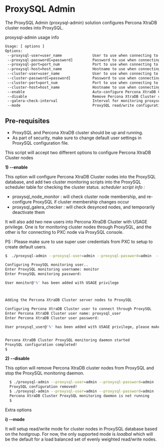 ProxySQL Admin
==============

The ProxySQL Admin (proxysql-admin) solution configures Percona XtraDB cluster nodes into ProxySQL.

proxysql-admin usage info

```bash
Usage: [ options ]
Options:
 --proxysql-user=user_name              User to use when connecting to the ProxySQL service
 --proxysql-password[=password]         Password to use when connecting to the ProxySQL service
 --proxysql-port=port_num               Port to use when connecting to the ProxySQL service
 --proxysql-host=host_name              Hostname to use when connecting to the ProxySQL service
 --cluster-user=user_name               User to use when connecting to the Percona XTraDB Cluster node
 --cluster-password[=password]          Password to use when connecting to the Percona XTraDB Cluster node
 --cluster-port=port_num                Port to use when connecting to the Percona XTraDB Cluster node
 --cluster-host=host_name               Hostname to use when connecting to the Percona XTraDB Cluster node
 --enable                               Auto-configure Percona XtraDB Cluster nodes into ProxySQL
 --disable                              Remove Percona XtraDB Cluster configurations from ProxySQL
 --galera-check-interval                Interval for monitoring proxysql_galera_checker script(in milliseconds)
 --mode                                 ProxySQL read/write configuration mode, currently it only support 'loadbal' mode
```
Pre-requisites 
--------------
* ProxySQL and Percona XtraDB cluster should be up and running.
* As part of security, make sure to change default user settings in ProxySQL configuration file.

This script will accept two different options to configure Percona XtraDB Cluster nodes

  __1) --enable__

  This option will configure Percona XtraDB Cluster nodes into the ProxySQL database, and add two cluster monitoring scripts into the ProxySQL scheduler table for checking the cluster status.
  _scheduler script info :_
  * proxysql_node_monitor : will check cluster node membership, and re-configure ProxySQL if cluster membership changes occur
  * proxysql_galera_checker : will check desynced nodes, and temporarily deactivate them

  It will also add two new users into Percona XtraDB Cluster with USAGE privilege. One is for monitoring cluster nodes through ProxySQL, and the other is for connecting to PXC node via ProxySQL console.

  PS : Please make sure to use super user credentials from PXC to setup to create default users.
```bash  
$  ./proxysql-admin --proxysql-user=admin --proxysql-password=admin  --proxysql-port=6032 --proxysql-host=127.0.0.1 --cluster-user=root --cluster-password=root --cluster-port=3306 --cluster-host=10.101.6.1 --enable

Configuring ProxySQL monitoring user..
Enter ProxySQL monitoring username: monitor
Enter ProxySQL monitoring password: 

User monitor@'%' has been added with USAGE privilege



Adding the Percona XtraDB Cluster server nodes to ProxySQL

Configuring Percona XtraDB Cluster user to connect through ProxySQL
Enter Percona XtraDB Cluster user name: proxysql_user
Enter Percona XtraDB Cluster user password: 

User proxysql_user@'%' has been added with USAGE privilege, please make sure to grant appropriate privileges


Percona XtraDB Cluster ProxySQL monitoring daemon started
ProxySQL configuration completed!
$
```
  __2) --disable__ 
  
  This option will remove Percona XtraDB cluster nodes from ProxySQL and stop the ProxySQL monitoring daemon.
```bash
  $ ./proxysql-admin --proxysql-user=admin --proxysql-password=admin  --proxysql-port=6032 --proxysql-host=127.0.0.1 --cluster-user=root --cluster-password=root --cluster-port=3306 --cluster-host=10.101.6.1 --disable
  ProxySQL configuration removed! 
  $ ./proxysql-admin --proxysql-user=admin --proxysql-password=admin  --proxysql-port=6032 --proxysql-host=127.0.0.1 --cluster-user=root --cluster-password=root --cluster-port=3306 --cluster-host=10.101.6.1 --status
  Percona XtraDB Cluster ProxySQL monitoring daemon is not running
  $ 
```

Extra options

__i) --mode__

It will setup read/write mode for cluster nodes in ProxySQL database based on the hostgroup. For now,  the only supported mode is _loadbal_  which will be the default for a load balanced set of evenly weighted read/write nodes.
